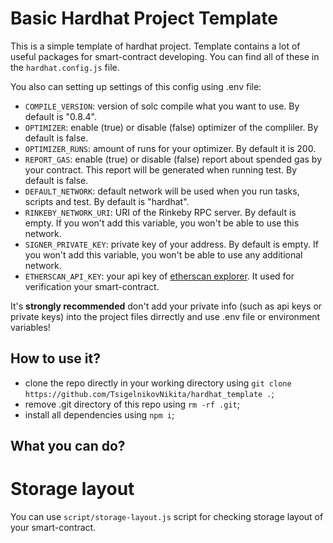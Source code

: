 # Basic Hardhat Project Template

This is a simple template of hardhat project. Template contains a lot of useful packages for
smart-contract developing. You can find all of these in the ```hardhat.config.js``` file.

You also can setting up settings of this config using .env file:
- ```COMPILE_VERSION```: version of solc compile what you want to use. By default is "0.8.4".
- ```OPTIMIZER```: enable (true) or disable (false) optimizer of the compliler. By default is
false.
- ```OPTIMIZER_RUNS```: amount of runs for your optimizer. By default it is 200.
- ```REPORT_GAS```: enable (true) or disable (false) report about spended gas by your contract.
This report will be generated when running test. By default is false.
- ```DEFAULT_NETWORK```: default network will be used when you run tasks, scripts and test. By
default is "hardhat".
- ```RINKEBY_NETWORK_URI```: URI of the Rinkeby RPC server. By default is empty. If you won't add
this variable, you won't be able to use this network.
- ```SIGNER_PRIVATE_KEY```: private key of your address. By default is empty. If you won't add this
variable, you won't be able to use any additional network.
- ```ETHERSCAN_API_KEY```: your api key of [etherscan explorer](https://etherscan.io/). It used for
verification your smart-contract.

It's **strongly recommended** don't add your private info (such as api keys or private keys) into the
project files dirrectly and use .env file or environment variables!

## How to use it?
- clone the repo directly in your working directory using
```git clone https://github.com/TsigelnikovNikita/hardhat_template .```;
- remove .git directory of this repo using ```rm -rf .git```;
- install all dependencies using ```npm i```;

## What you can do?

# Storage layout
You can use ```script/storage-layout.js``` script for checking storage layout of your
smart-contract.
